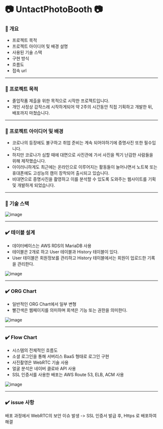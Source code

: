 # :camera: UntactPhotoBooth :camera:

### :bookmark_tabs: 개요
- 프로젝트 목적
- 프로젝트 아이디어 및 배경 설명
- 사용된 기술 스택
- 구현 방식
- 흐름도
- 접속 url
- - -
### :pushpin: 프로젝트 목적 
- 졸업작품 제출을 위한 목적으로 시작한 프로젝트입니다.
- 개인 사정상 갑작스레 시작하게되어 약 2주의 시간동안 직접 기획하고 개발한 뒤, 배포까지 마쳤습니다.

- - -

### :speech_balloon: 프로젝트 아이디어 및 배경
- 코로나의 등장에도 불구하고 취업 준비는 계속 되어야하기에 증명사진 또한 필수입니다.
- 하지만 코로나가 심할 때에 대면으로 사진관에 가서 사진을 찍기 난감한 사람들을 위해 제작했습니다.
- 아이러니하게도 최근에는 온라인으로 이루어지는 활동들이 늘어나면서 노트북 또는 휴대폰에도 고성능의 캠이 장착되어 출시되고 있습니다.
- 비대면으로 증명사진을 촬영하고 이를 분석할 수 있도록 도와주는 웹사이트를 기획 및 개발하게 되었습니다.

- - -

### :shopping_cart: 기술 스택
![image](https://user-images.githubusercontent.com/16449498/143180253-ed12be1c-64f0-4433-aadd-1f04dd567057.png)

- - -

### ✔️ 테이블 설계
- 데이터베이스는 AWS RDS의 MariaDB 사용
- 테이블은 2개로 하고 User 테이블과 History 테이블이 있다.
- User 테이블은 회원정보를 관리하고 History 테이블에서는 회원이 업로드한 기록을 관리한다. 


![image](https://user-images.githubusercontent.com/16449498/143179557-c9ef7070-b831-4888-8dfb-f495faf71202.png)

- - -

### ✔️ ORG Chart
- 일반적인 ORG Chart에서 일부 변형
- 빨간색은 웹페이지를 의미하며 회색은 기능 또는 권한을 의미한다.


![image](https://user-images.githubusercontent.com/16449498/143179427-898f98a0-f966-4cef-9965-64070c3589ce.png)

- - -

### ✔️ Flow Chart
- 시스템의 전체적인 흐름도
- 소셜 로그인을 통해 서버리스 BaaS 형태로 로그인 구현
- 사진촬영은 WebRTC 기술 사용
- 얼굴 분석은 네이버 클로바 API 사용
- SSL 인증서를 사용한 배포는 AWS Route 53, ELB, ACM 사용

![image](https://user-images.githubusercontent.com/16449498/143179468-1ab1fe5a-8815-458f-8234-42244eb6086c.png)


- - -

### ✔️ issue 사항

배포 과정에서 WebRTC의 보안 이슈 발생 -> SSL 인증서 발급 후, Https 로 배포하여 해결
